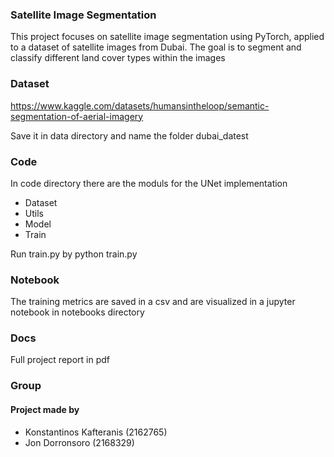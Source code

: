 ### Satellite Image Segmentation

This project focuses on satellite image segmentation using PyTorch, applied to a dataset of satellite images from Dubai. The goal is to  segment and classify different land cover types within the images

### Dataset

https://www.kaggle.com/datasets/humansintheloop/semantic-segmentation-of-aerial-imagery

Save it in data directory and name the folder dubai_datest


### Code

In code directory there are the moduls for the UNet implementation

* Dataset
* Utils
* Model
* Train

Run train.py by  python train.py 

### Notebook

The training metrics are saved in a csv and are visualized in a jupyter notebook in notebooks directory

### Docs

Full project report in pdf 

### Group
#### Project made by
* Konstantinos Kafteranis (2162765)
* Jon Dorronsoro (2168329)
